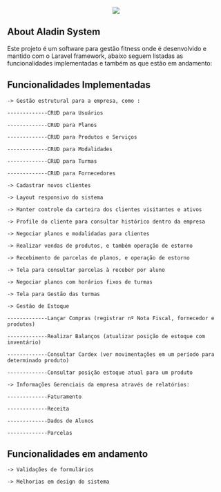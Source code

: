 <p align="center"><img src="https://laravel.com/assets/img/components/logo-laravel.svg"></p>
  
## About Aladin System

<p>
	Este projeto é um software para gestão fitness onde é desenvolvido e mantido com o Laravel framework, abaixo seguem listadas as funcionalidades implementadas e também as que estão em andamento:
</p>

<h2>Funcionalidades Implementadas</h2>
	
<p>	
	
	-> Gestão estrutural para a empresa, como : 

	-------------CRUD para Usuários 

	-------------CRUD para Planos  

	-------------CRUD para Produtos e Serviços 

	-------------CRUD para Modalidades 

	-------------CRUD para Turmas 	

	-------------CRUD para Fornecedores 	

	-> Cadastrar novos clientes

	-> Layout responsivo do sistema

	-> Manter controle da carteira dos clientes visitantes e ativos

	-> Profile do cliente para consultar histórico dentro da empresa

	-> Negociar planos e modalidadas para clientes 
	
	-> Realizar vendas de produtos, e também operação de estorno 

	-> Recebimento de parcelas de planos, e operação de estorno 

	-> Tela para consultar parcelas à receber por aluno

	-> Negociar planos com horários fixos de turmas 

	-> Tela para Gestão das turmas 

	-> Gestão de Estoque 

	-------------Lançar Compras (registrar nº Nota Fiscal, fornecedor e produtos)
 
	-------------Realizar Balanços (atualizar posição de estoque com inventário)

	-------------Consultar Cardex (ver movimentações em um período para determinado produto)

	-------------Consultar posição estoque atual para um produto

	-> Informações Gerenciais da empresa através de relatórios:

	-------------Faturamento

	-------------Receita

	-------------Dados de Alunos

	-------------Parcelas
</p>

<h2>Funcionalidades em andamento</h2> 

<p>	
	
	-> Validações de formulários

	-> Melhorias em design do sistema
</p>  